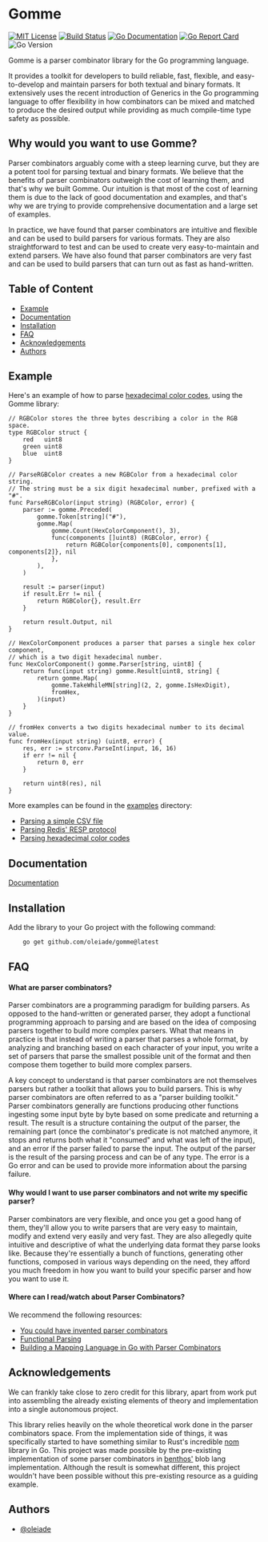 # Gomme

[![MIT License](https://img.shields.io/badge/License-MIT-green.svg)](https://choosealicense.com/licenses/mit/)
[![Build Status](https://github.com/oleiade/gomme/actions/workflows/go.yml/badge.svg)](https://github.com/oleiade/gomme/actions/workflows/go.yml)
[![Go Documentation](https://pkg.go.dev/badge/github.com/oleiade/gomme#pkg-types.svg)](https://pkg.go.dev/github.com/oleiade/gomme#pkg-types)
[![Go Report Card](https://goreportcard.com/badge/github.com/oleiade/gomme)](https://goreportcard.com/report/github.com/oleiade/gomme)
![Go Version](https://img.shields.io/github/go-mod/go-version/oleiade/gomme)

Gomme is a parser combinator library for the Go programming language.

It provides a toolkit for developers to build reliable, fast, flexible, and easy-to-develop and maintain parsers
for both textual and binary formats. It extensively uses the recent introduction of Generics in the Go programming
language to offer flexibility in how combinators can be mixed and matched to produce the desired output while
providing as much compile-time type safety as possible.

## Why would you want to use Gomme?

Parser combinators arguably come with a steep learning curve, but they are a potent tool for parsing textual and binary formats. We believe that the benefits of parser combinators outweigh the cost of learning them, and that's why we built Gomme. Our intuition is that most of the cost of learning them is due to the lack of good documentation and examples, and that's why we are trying to provide comprehensive documentation and a large set of examples.

In practice, we have found that parser combinators are intuitive and flexible and can be used to build parsers for various formats. They are also straightforward to test and can be used to create very easy-to-maintain and extend parsers. We have also found that parser combinators are very fast and can be used to build parsers that can turn out as fast as hand-written.
## Table of Content

<!-- toc -->

- [Example](#example)
- [Documentation](#documentation)
- [Installation](#installation)
- [FAQ](#faq)
- [Acknowledgements](#acknowledgements)
- [Authors](#authors)

## Example

Here's an example of how to parse [hexadecimal color codes](https://developer.mozilla.org/en-US/docs/Web/CSS/color), using the Gomme library:

```golang
// RGBColor stores the three bytes describing a color in the RGB space.
type RGBColor struct {
    red   uint8
    green uint8
    blue  uint8
}

// ParseRGBColor creates a new RGBColor from a hexadecimal color string.
// The string must be a six digit hexadecimal number, prefixed with a "#".
func ParseRGBColor(input string) (RGBColor, error) {
    parser := gomme.Preceded(
        gomme.Token[string]("#"),
        gomme.Map(
            gomme.Count(HexColorComponent(), 3),
            func(components []uint8) (RGBColor, error) {
                return RGBColor{components[0], components[1], components[2]}, nil
            },
        ),
    )

    result := parser(input)
    if result.Err != nil {
        return RGBColor{}, result.Err
    }

    return result.Output, nil
}

// HexColorComponent produces a parser that parses a single hex color component,
// which is a two digit hexadecimal number.
func HexColorComponent() gomme.Parser[string, uint8] {
    return func(input string) gomme.Result[uint8, string] {
        return gomme.Map(
            gomme.TakeWhileMN[string](2, 2, gomme.IsHexDigit),
            fromHex,
        )(input)
    }
}

// fromHex converts a two digits hexadecimal number to its decimal value.
func fromHex(input string) (uint8, error) {
    res, err := strconv.ParseInt(input, 16, 16)
    if err != nil {
        return 0, err
    }

    return uint8(res), nil
}

```

More examples can be found in the [examples](./examples) directory:
- [Parsing a simple CSV file](./examples/csv)
- [Parsing Redis' RESP protocol](./examples/redis)
- [Parsing hexadecimal color codes](./examples/hexcolor)


## Documentation

[Documentation](https://pkg.go.dev/github.com/oleiade/gomme)



## Installation

Add the library to your Go project with the following command:

```bash
    go get github.com/oleiade/gomme@latest
```

## FAQ

#### What are parser combinators?

Parser combinators are a programming paradigm for building parsers. As opposed to the hand-written or generated parser, they adopt a functional programming approach to parsing and are based on the idea of composing parsers together to build more complex parsers. What that means in practice is that instead of writing a parser that parses a whole format, by analyzing and branching based on each character of your input, you write a set of parsers that parse the smallest possible unit of the format and then compose them together to build more complex parsers.

A key concept to understand is that parser combinators are not themselves parsers but rather a toolkit that allows you to build parsers. This is why parser combinators are often referred to as a "parser building toolkit." Parser combinators generally are functions producing other functions ingesting some input byte by byte based on some predicate and returning a result. The result is a structure containing the output of the parser, the remaining part (once the combinator's predicate is not matched anymore, it stops and returns both what it "consumed" and what was left of the input), and an error if the parser failed to parse the input. The output of the parser is the result of the parsing process and can be of any type. The error is a Go error and can be used to provide more information about the parsing failure.

#### Why would I want to use parser combinators and not write my specific parser?

Parser combinators are very flexible, and once you get a good hang of them, they'll allow you to write parsers that are very easy to maintain, modify and extend very easily and very fast. They are also allegedly quite intuitive and descriptive of what the underlying data format they parse looks like. Because they're essentially a bunch of functions, generating other functions, composed in various ways depending on the need, they afford you much freedom in how you want to build your specific parser and how you want to use it.
#### Where can I read/watch about Parser Combinators?

We recommend the following resources:
- [You could have invented parser combinators](https://theorangeduck.com/page/you-could-have-invented-parser-combinators)
- [Functional Parsing](https://www.youtube.com/watch?v=dDtZLm7HIJs)
- [Building a Mapping Language in Go with Parser Combinators](https://www.youtube.com/watch?v=JiViND-bpmw)

## Acknowledgements

We can frankly take close to zero credit for this library, apart from work put into assembling the already existing elements of theory and implementation into a single autonomous project.

This library relies heavily on the whole theoretical work done in the parser combinators space. From the implementation side of things, it was specifically started to have something similar to Rust's incredible [nom](https://github.com/Geal/nom) library in Go. This project was made possible by the pre-existing implementation of some parser combinators in [benthos'](https://github.com/benthosdev/benthos) blob lang implementation. Although the result is somewhat different, this project wouldn't have been possible without this pre-existing resource as a guiding example.

## Authors

- [@oleiade](https://github.com/oleiade)
